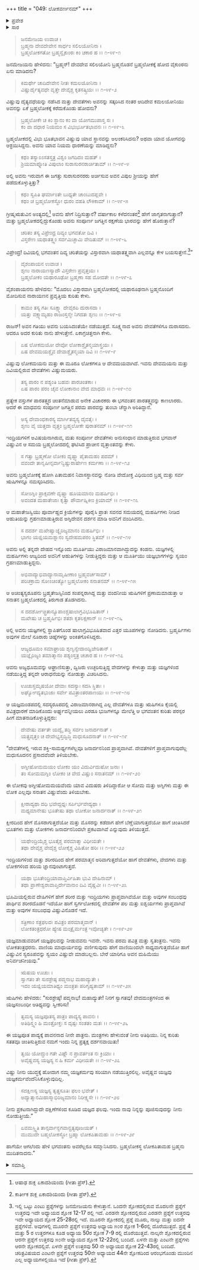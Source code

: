 +++
title = "049: ಲೋಕವರ್ಣನಮ್"
+++

<details><summary>ಪ್ರವೇಶ</summary>


।।   ಓಂ ಓಂ ನಮೋ ನಾರಾಯಣಾಯ।।   ಶ್ರೀ ವೇದವ್ಯಾಸಾಯ ನಮಃ ।।

ಶ್ರೀ ಕೃಷ್ಣದ್ವೈಪಾಯನ ವೇದವ್ಯಾಸ ವಿರಚಿತ  

**ಶ್ರೀ ಮಹಾಭಾರತ**

**ಖಿಲಭಾಗೇ ಹರಿವಂಶಃ**

**ಹರಿವಂಶ ಪರ್ವ**

**ಅಧ್ಯಾಯ 49**


</details>

<details><summary>ಸಾರ</summary>



</details>

>ಜನಮೇಜಯ ಉವಾಚ ।    
ಬ್ರಹ್ಮನಾ ದೇವದೇವೇನ ಸಾರ್ಧಂ ಸಲಿಲಯೋನಿನಾ ।  
ಬ್ರಹ್ಮಲೋಕಗತೋ ಬ್ರಹ್ಮನ್ವೈಕುಂಠಃ ಕಿಂ ಚಕಾರ ಹ ।।  ೧-೪೯-೧
> 
ಜನಮೇಜಯನು ಹೇಳಿದನು: “ಬ್ರಹ್ಮನ್! ದೇವದೇವ ಸಲಿಲಯೋನಿ ಬ್ರಹ್ಮನೊಡನೆ ಬ್ರಹ್ಮಲೋಕಕ್ಕೆ ಹೋದ ವೈಕುಂಠನು ಏನು ಮಾಡಿದನು?

>ಕಿಮರ್ಥೇ ಚಾದಿದೇವೇನ ನೀತಃ ಕಮಲಯೋನಿನಾ ।  
ವಿಷ್ಣುರ್ದೈತ್ಯವಧೇ ವೃತ್ತೇ ದೇವೈಶ್ಚ ಕೃತಸತ್ಕ್ರಿಯಃ ।।  ೧-೪೯-೨
> 
ವಿಷ್ಣುವು ದೈತ್ಯವಧೆಯನ್ನು ನಡೆಸಿದ ಮತ್ತು ದೇವತೆಗಳು ಅವನನ್ನು ಸತ್ಕರಿಸಿದ ನಂತರ ಆದಿದೇವ ಕಮಲಯೋನಿಯು ಅವನನ್ನು ಏಕೆ ಬ್ರಹ್ಮಲೋಕಕ್ಕೆ ಕರೆದುಕೊಂಡು ಹೋದನು?

>ಬ್ರಹ್ಮಲೋಕೇ ಚ ಕಿಂ ಸ್ಥಾನಂ ಕಂ ವಾ ಯೋಗಮುಪಾಸ್ತ ಸಃ ।  
ಕಂ ವಾ ದಧಾರ ನಿಯಮಂ ಸ ವಿಭುರ್ಭೂತಭಾವನಃ ।।  ೧-೪೯-೩
> 
ಬ್ರಹ್ಮಲೋಕದಲ್ಲಿ ವಿಭು ಭೂತಭಾವನ ವಿಷ್ಣುವು ಯಾವ ಸ್ಥಾನವನ್ನು ಅಲಂಕರಿಸಿದನು? ಅಥವಾ ಯಾವ ಯೋಗವನ್ನು ಆಶ್ರಯಿಸಿದ್ದನು. ಅವನು ಯಾವ ನಿಯಮ ಧಾರಣೆಯನ್ನು ಮಾಡಿದ್ದನು?

>ಕಥಂ ತಸ್ಯಾಽಽಸತಸ್ತತ್ರ ವಿಶ್ವಂ ಜಗದಿದಂ ಮಹತ್ ।  
ಶ್ರಿಯಮಾಪ್ನೋತಿ ವಿಪುಲಾಂ ಸುರಾಸುರನರಾರ್ಚಿತಾಮ್ ।।  ೧-೪೯-೪
> 
ಅಲ್ಲಿ ಅವನು ಇರುವಾಗ ಈ ಜಗತ್ತು ಸುರಾಸುರನರರು ಅರ್ಚಿಸುವ ಅವನ ವಿಪುಲ ಶ್ರೀಯನ್ನು ಹೇಗೆ ಪಡೆದುಕೊಳ್ಳುತ್ತಿತ್ತು?

>ಕಥಂ ಸ್ವಪಿತಿ ಘರ್ಮಾಂತೇ ಬುಧ್ಯತೇ ಚಾಂಬುದಪ್ಲವೇ ।  
ಕಥಂ ಚ ಬ್ರಹ್ಮಲೋಕಸ್ಥೋ ಧುರಂ ವಹತಿ ಲೌಕಿಕಾಮ್ ।।  ೧-೪೯-೫
> 
ಗ್ರೀಷ್ಮಋತುವಿನ ಅಂತ್ಯದಲ್ಲಿ[^1] ಅವನು ಹೇಗೆ ನಿದ್ರಿಸುತ್ತಾನೆ? ವರ್ಷಾಕಾಲ ಕಳೆದನಂತರ[^2] ಹೇಗೆ ಜಾಗೃತನಾಗುತ್ತಾನೆ? ಮತ್ತು ಬ್ರಹ್ಮಲೋಕದಲ್ಲಿದ್ದುಕೊಂಡು ಅವನು ಸಂಪೂರ್ಣ ಜಗತ್ತಿನ ರಕ್ಷಣೆಯ ಭಾರವನ್ನು ಹೇಗೆ ಹೊರುತ್ತಾನೆ?

>ಚರಿತಂ ತಸ್ಯ ವಿಪ್ರೇಂದ್ರ ದಿವ್ಯಂ ಭಗವತೋ ದಿವಿ ।  
ವಿಸ್ತರೇಣ ಯಥಾತತ್ತ್ವಂ ಸರ್ವಮಿಚ್ಛಾಮಿ ವೇದಿತುಮ್ ।।  ೧-೪೯-೬
> 
ವಿಪ್ರೇಂದ್ರ! ದಿವಿಯಲ್ಲಿ ಭಗವಂತನ ದಿವ್ಯ ಚರಿತೆಯನ್ನು ವಿಸ್ತಾರವಾಗಿ ಯಥಾತತ್ತ್ವವಾಗಿ ಎಲ್ಲವನ್ನೂ ಕೇಳ ಬಯಸುತ್ತೇನೆ.[^3]”

>ವೈಶಂಪಾಯನ ಉವಾಚ ।   
ಶೃಣು ನಾರಾಯಣಸ್ಯಾದೌ ವಿಸ್ತರೇಣ ಪ್ರವೃತ್ತಯಃ ।  
ಬ್ರಹ್ಮಲೋಕಂ ಯಥಾರೂಢೋ ಬ್ರಹ್ಮಣಾ ಸಹ ಮೋದತೇ ।।  ೧-೪೯-೭
> 
ವೈಶಂಪಾಯನನು ಹೇಳಿದನು: “ಮೊದಲು ವಿಸ್ತಾರವಾಗಿ ಬ್ರಹ್ಮಲೋಕದಲ್ಲಿ ಯಥಾರೂಢನಾಗಿ ಬ್ರಹ್ಮನೊಂದಿಗೆ ಮೋದಿಸುವ ನಾರಾಯಣನ ಪ್ರವೃತ್ತಿಯ ಕುರಿತು ಕೇಳು.

>ಕಾಮಂ ತಸ್ಯ ಗತಿಃ ಸೂಕ್ಷ್ಮಾ ದೇವೈರಪಿ ದುರಾಸದಾ ।  
ಯತ್ತು ವಕ್ಷ್ಯಾಮ್ಯಹಂ ರಾಜಂಸ್ತನ್ಮೇ ನಿಗದತಃ ಶೃಣು ।।  ೧-೪೯-೮
> 
ರಾಜನ್! ಅವನ ಗತಿಯು ಅವನು ಬಯಸಿದಂತೆಯೇ ನಡೆಯುತ್ತದೆ. ಸೂಕ್ಷ್ಮನಾದ ಅವನು ದೇವತೆಗಳಿಗೂ ದುರಾಸದನು. ಆದರೂ ಅದರ ಕುರಿತು ನಾನು ಹೇಳುತ್ತೇನೆ. ಏಕಾಗ್ರಚಿತ್ತನಾಗಿ ಕೇಳು.

>ಏಷ ಲೋಕಮಯೋ ದೇವೋ ಲೋಕಾಶ್ಚೈತನ್ಮಯಾಸ್ತ್ರಯಃ ।  
ಏಷ ದೇವಮಯಶ್ಚೈವ ದೇವಾಶ್ಚೈತನ್ಮಯಾ ದಿವಿ ।।  ೧-೪೯-೯
> 
ವಿಷ್ಣುವು ಲೋಕಮಯನು ಮತ್ತು ಈ ಮೂರೂ ಲೋಕಗಳೂ ಆ ದೇವಮಯವಾಗಿದೆ. ಇವನು ದೇವಮಯನು ಮತ್ತು ದಿವಿಯಲ್ಲಿರುವ ದೇವತೆಗಳು ವಿಷ್ಣುಮಯರು.

>ತಸ್ಯ ಪಾರಂ ನ ಪಶ್ಯಂತಿ ಬಹವಃ ಪಾರಚಿಂತಕಾಃ ।  
ಏಷ ಪಾರಂ ಪರಂ ಚೈವ ಲೋಕಾನಾಂ ವೇದ ಮಾಧವಃ ।।  ೧-೪೯-೧೦
> 
ಪ್ರತ್ಯೇಕ ವಸ್ತುಗಳ ಪಾರತತ್ತ್ವದ ಚಿಂತನೆಮಾಡುವ ಅನೇಕ ವಿಚಾರಕರು ಈ ಭಗವಂತನ ಪಾರತತ್ತ್ವವನ್ನು ಕಾಣಲಾರರು. ಆದರೆ ಈ ಮಾಧವನು ಸಂಪೂರ್ಣ ಜಗತ್ತಿನ ಪರಮ ಪಾರವನ್ನು ತುಂಬಾ ಚೆನ್ನಾಗಿ ಅರಿತಿದ್ದಾನೆ.

>ಅಸ್ಯ ದೇವಾಂಧಕಾರಸ್ಯ ಮಾರ್ಗಿತವ್ಯಸ್ಯ ದೈವತೈಃ ।  
ಶೃಣು ವೈ ಯತ್ತದಾ ವೃತ್ತಂ ಬ್ರಹ್ಮಲೋಕೇ ಪುರಾತನಮ್ ।।  ೧-೪೯-೧೧
> 
ಇಂದ್ರಿಯಗಳಿಗೆ ಅವಿಷಯನಾಗಿರುವ, ಮತು ಸಂಪೂರ್ಣ ದೇವತೆಗಳು ಅನುಸಂಧಾನ ಮಾಡುತ್ತಿರುವ ಭಗವಾನ್ ವಿಷ್ಣುವಿನ ಆ ಸಮಯ ಬ್ರಹ್ಮಲೋದದಲ್ಲಿ ಘಟಿಸಿದ ಪ್ರಾಚೀನ ವೃತ್ತಾಂತವನ್ನು ಕೇಳು.

>ಸ ಗತ್ವಾ ಬ್ರಹ್ಮಣೋ ಲೋಕಂ ದೃಷ್ಟ್ವಾ ಪೈತಾಮಹಂ ಪದಮ್ ।  
ವವಂದೇ ತಾನೃಷೀನ್ಸರ್ವಾನ್ವಿಷ್ಣುರಾರ್ಷೇಣ ಕರ್ಮಣಾ ।।  ೧-೪೯-೧೨
> 
ಅವನು ಬ್ರಹ್ಮಲೋಕಕ್ಕೆ ಹೋಗಿ ಪಿತಾಮಹನ ನಿವಾಸಸ್ಥಾನವನ್ನು ನೋಡಿ ವೇದೋಕ್ತ ವಿಧಿಯಿಂದ ಬ್ರಹ್ಮ ಮತ್ತು ಸರ್ವ ಋಷಿಗಳನ್ನೂ ನಮಸ್ಕರಿಸಿದನು.

>ಸೋಽಗ್ನಿಂ ಪ್ರಾಕ್ಸವಣೇ ದೃಷ್ಟ್ವಾ ಹೂಯಮಾನಂ ಮಹರ್ಷಿಭಿಃ ।  
ಅವಂದತ ಮಹಾತೇಜಾಃ ಕೃತ್ವಾ ಪೌರ್ವಾಹ್ನಿಕೀಂ ಕ್ರಿಯಾಮ್ ।।  ೧-೪೯-೧೩
> 
ಆ ಮಹಾತೇಜಸ್ವಿಯು ಪೂರ್ವಾಹ್ಣದ ಕ್ರಿಯೆಗಳನ್ನು ಪೂರೈಸಿ ಪ್ರಾತಃ ಸವನದ ಸಮಯದಲ್ಲಿ ಮಹರ್ಷಿಗಳು ನೀಡಿದ ಆಹುತಿಯನ್ನು ಗ್ರಹಣಮಾಡುತ್ತಿರುವ ಅಗ್ನಿದೇವನ ದರ್ಶನ ಮಾಡಿ ಅವನಿಗೆ ವಂದಿಸಿದನು.

>ಸ ದದರ್ಶ ಮಖೇಷ್ವಾಜ್ಯೈರಿಜ್ಯಮಾನಂ ಮಹರ್ಷಿಭಿಃ ।  
ಭಾಗಂ ಯಜ್ಞಿಯಮಶ್ನಾನಂ ಸ್ವದೇಹಮಪರಂ ಸ್ಥಿತಮ್ ।।  ೧-೪೯-೧೪
> 
ಅವನು ಅಲ್ಲಿ ತನ್ನದೇ ದೇಹದ ಇನ್ನೊಂದು ಮೂರ್ತಿಯು ವಿರಾಜಮಾನವಾಗಿದ್ದುದನ್ನು ಕಂಡನು. ಯಜ್ಞಗಳಲ್ಲಿ ಮಹರ್ಷಿಗಳು ಆಜ್ಯದಿಂದ ಅವನಿಗೆ ಆಹುತಿಗಳನ್ನು ನೀಡುತ್ತಿದ್ದರು ಮತ್ತು ಆ ಮೂರ್ತಿಯು ಯಜ್ಞಭಾಗಗಳನ್ನು ಸ್ವಯಂ ಗ್ರಹಣಮಾಡುತ್ತಿದ್ದನು.

>ಅಭಿವಾದ್ಯಾಭಿವಾದ್ಯಾನಾಮೃಷೀಣಾಂ ಬ್ರಹ್ಮವರ್ಚಸಾಮ್ ।  
ಪರಿಚಕ್ರಾಮ ಸೋಽಚಿಂತ್ಯೋ ಬ್ರಹ್ಮಲೋಕಂ ಸನಾತನಮ್ ।।  ೧-೪೯-೧೫
> 
ಆ ಅಚಿಂತ್ಯಸ್ವರೂಪನು ಬ್ರಹ್ಮತೇಜಸ್ಸಿನಿಂದ ಸಂಪನ್ನರಾಗಿದ್ದ ಮತ್ತು ವಂದನೀಯ ಋಷಿಗಳಿಗೆ ಪ್ರಣಾಮಮಾಡುತ್ತಾ ಆ ಸನಾತನ ಬ್ರಹ್ಮಲೋಕದಲ್ಲಿ ತಿರುಗಾಡ ತೊಡಗಿದನು.

>ಸ ದದರ್ಶೋಚ್ಛ್ರಿತಾನ್ಯೂಪಾಂಶ್ಚಷಾಲಾಗ್ರವಿಭೂಷಿತಾನ್ ।  
ಮಖೇಷು ಚ ಬ್ರಹ್ಮರ್ಷಿಭಿಃ ಶತಶಃ ಕೃತಲಕ್ಷಣಾನ್ ।।  ೧-೪೯-೧೬
> 
ಅಲ್ಲಿ ಅವನು ಯಜ್ಞಗಳಲ್ಲಿ ಸ್ಥಾಪಿತಗೊಂಡ ಷಾಲಾಗ್ರವಿಭೂಷಿತವಾದ ಎತ್ತರ ಯೂಪಗಳನ್ನು ನೋಡಿದನು. ಬ್ರಹ್ಮರ್ಷಿಗಳು ಅವುಗಳ ಮೇಲೆ ನೂರಾರು ಚಿಹ್ನೆಗಳನ್ನು ಅಂಕಿತಗೊಳಿಸಿದ್ದರು.

>ಆಜ್ಯಧೂಮಂ ಸಮಾಘ್ರಾಯ ಶೃಣ್ವನ್ವೇದಾಂದ್ವಿಜೇರಿತಾನ್ ।  
ಯಜ್ಞೈರಿಜ್ಯಂ  ತಮಾತ್ಮಾನಂ ಪಶ್ಯಂಸ್ತತ್ರ ಚಚಾರ ಹ ।।  ೧-೪೯-೧೭
> 
ಆವನು ಅಜ್ಯಧೂಮವನ್ನು ಆಘ್ರಾಣಿಸುತ್ತಾ, ದ್ವಿಜರು ಉಚ್ಛರಿಸುತ್ತಿದ್ದ ವೇದಗಳನ್ನು ಕೇಳುತ್ತಾ ಮತ್ತು ಯಜ್ಞಗಳಿಂದ ನಡೆಯುತ್ತಿದ್ದ ತನ್ನದೇ ಆರಾಧನೆಯನ್ನು ನೋಡುತ್ತಾ ವಿಚರಿಸಿದನು.

>ಊಚುಸ್ತಮೃಷಯೋ ದೇವಾಃ ಸದಸ್ಯಾಃ ಸದಸಿ ಸ್ಥಿತಾಃ ।  
ಅರ್ಘ್ಯೋದ್ಯತಭುಜಾಃ ಸರ್ವೇ ಪವಿತ್ರಾಂತರಪಾಣಯಃ ।।  ೧-೪೯-೧೮
> 
ಆ ಯಜ್ಞಮಂಡಪದಲ್ಲಿ ಸದಸ್ಯರೂಪದಲ್ಲಿ ವಿರಾಜಮಾನರಾಗಿದ್ದ ಎಲ್ಲ ದೇವತೆಗಳೂ ಮತ್ತು ಋಷಿಗಳೂ ಕೈಯಲ್ಲಿ ಪವಿತ್ರಧಾರಣೆ ಮಾಡಿಕೊಂದು ಅರ್ಘ್ಯವನ್ನೀಯಲು ಎರಡೂ ಭುಜಗಳನ್ನೂ ಮೇಲೆತ್ತಿ ಆ ಭಗವಂತನ ಕುರಿತು ಪರಸ್ಪರ ಹೀಗೆ ಮಾತನಾಡಿಕೊಳ್ಳುತ್ತಿದ್ದರು:

>ದೇವೇಷು ವರ್ತತೇ ಯದ್ವೈ ತದ್ಧಿ ಸರ್ವಂ ಜನಾರ್ದನಾತ್ ।  
ಯತ್ಪ್ರವೃತ್ತಂ ಚ ದೇವೇಭ್ಯಸ್ತದ್ವಿದ್ಧಿ ಮಧುಸೂದನಾತ್ ।।  ೧-೪೯-೧೯
> 
“ದೇವತೆಗಳಲ್ಲಿ ಇರುವ ಶಕ್ತಿ-ಸಾಮರ್ಥ್ಯಗಳೆಲ್ಲವೂ ಜನಾರ್ದನನಿಂದ ಪ್ರಾಪ್ತವಾಗಿವೆ. ದೇವತೆಗಳಿಗೆ ಪ್ರಾಪ್ತವಾಗುವುದೆಲ್ಲ ಮಧುಸೂದನನ ಪ್ರಸಾದವೆಂದೇ ತಿಳಿಯಬೇಕು.

>ಅಗ್ನೀಷೋಮಮಯಂ ಲೋಕಂ ಯಂ ವಿದುರ್ವಿದುಷೋ ಜನಾಃ ।  
ತಂ ಸೋಮಮಗ್ನಿಂ ಲೋಕಂ ಚ ವೇದ ವಿಷ್ಣುಂ ಸನಾತನಮ್ ।।  ೧-೪೯-೨೦
> 
ಈ ಲೋಕವು ಅಗ್ನೀಷೋಮಮಯವೆಂದು ಯಾವ ವಿದುಷರು ತಿಳಿದಿದ್ದಾರೋ ಆ ಸೋಮ ಮತ್ತು ಅಗ್ನಿಗಳು ಮತ್ತು ಈ ಲೋಕ ಎಲ್ಲವೂ ಸನಾತನ ವಿಷ್ಣುವೆಂದು ತಿಳಿಯಬೇಕು.

>ಕ್ಷೀರಾದ್ಯಥಾ ದಧಿ ಭವೇದ್ದಧ್ನಃ ಸರ್ಪಿರ್ಭವೇದ್ಯಥಾ ।  
ಮಥ್ಯಮಾನೇಷು ಭೂತೇಷು ತಥಾ ಲೋಕೋ ಜನಾರ್ದನಾತ್ ।।  ೧-೪೯-೨೧
> 
ಕ್ಷೀರದಿಂದ ಹೇಗೆ ಮೊಸರಾಗುತ್ತದೆಯೋ ಮತ್ತು ಮೊಸರನ್ನು ಕಡೆದಾಗ ಹೇಗೆ ಬೆಣ್ಣೆಯಾಗುತ್ತದೆಯೋ ಹಾಗೆ ಚಿಂತಿಸಿದರೆ ಭೂತಗಳು ಮತ್ತು ಲೋಕಗಳು ಜನಾರ್ದನನಿಂದಲೇ ಪ್ರಕಟವಾಗಿವೆ ಎನ್ನುವುದು ತಿಳಿಯುತ್ತದೆ.

>ಯಥೇಂದ್ರಿಯೈಶ್ಚ ಭೂತೈಶ್ಚ ಪರಮಾತ್ಮಾ ವಿಧೀಯತೇ ।  
ತಥಾ ದೇವೈಶ್ಚ ವೇದೈಶ್ಚ ಲೋಕೈಶ್ಚ ವಿಹಿತೋ ಹರಿಃ ।।  ೧-೪೯-೨೨
> 
ಇಂದ್ರಿಯಗಳಿಂದ ಮತ್ತು ಶರೀರದಿಂದ ಹೇಗೆ ಪರಮಾತ್ಮನ ಅರಿವಾಗುತ್ತದೆಯೋ ಹಾಗೆ ದೇವತೆಗಳು, ವೇದಗಳು ಮತ್ತು ಲೋಕಗಳಿಂದ ಹರಿಯ ಜ್ಞಾನವುಂಟಾಗುತ್ತದೆ.

>ಯಥಾ ಭೂತೇಂದ್ರಿಯಾವಾಪ್ತಿರ್ವಿಹಿತಾ ಭುವಿ ದೇಹಿನಾಮ್ ।  
ತಥಾ ಪ್ರಾಣೇಶ್ವರಾವಾಪ್ತಿರ್ದೇವಾನಾಂ ದಿವಿ ವೈಷ್ಣವೀ ।।  ೧-೪೯-೨೩
> 
ಭೂಮಿಯಲ್ಲಿರುವ ದೇಹಿಗಳಿಗೆ ಹೇಗೆ ಶರೀರ ಮತ್ತು ಇಂದ್ರಿಯಗಳು ಪ್ರಾಪ್ತವಾಗಿವೆಯೋ ಮತ್ತು ಅವುಗಳ ಸಂಬಂಧವು ಪಾರ್ಥಿವ ಶರೀರದೊಡನೆ ಇದೆಯೋ ಹಾಗೆ ಸ್ವರ್ಗಲೋಕದಲ್ಲಿ ದೇವತೆಗಳ ಪಲ ಮತ್ತು ಐಶ್ವರ್ಯಗಳು ಪ್ರಾಪ್ತವಾಗಿವೆ ಮತ್ತು ಅವುಗಳ ಸಂಬಂಧವು ವಿಷ್ಣುವಿನೊಡನೆ ಇದೆ.

>ಸತ್ರಿಣಾಂ ಸತ್ರಫಲದಃ ಪವಿತ್ರಂ ಪರಮಾತ್ಮವಾನ್ ।  
ಲೋಕತಂತ್ರಧರೋ ಹ್ಯೇಷ ಮಂತ್ರೈರ್ಮಂತ್ರ ಇವೋಚ್ಯತೇ ।  ೧-೪೯-೨೪
> 
ಯಜ್ಞಮಾಡುವವರಿಗೆ ಯಜ್ಞಫಲವನ್ನು ನೀಡುವವನು ಇವನೇ. ಇವನು ಪರಮ ಪವಿತ್ರ ಮತ್ತು ಸ್ವತಂತ್ರನು. ಇವನು ಲೋಕತಂತ್ರಧರನು. ವಾಣಿಯ ಮಾಧುರ್ಯವನ್ನು ವರ್ಣಿಸುವುದು ಹೇಗೆ ವಾಣಿಯಿಂದಲೇ ಸಾಧ್ಯವಾಗುತ್ತದೆಯೋ ಹಾಗೆ ವಿಷ್ಣುವಿನ ಸ್ವರೂಪವನ್ನು ಸ್ವಯಂ ವಿಷ್ಣುವೇ ಮಾಡಬಲ್ಲನು. ಬೇರೆ ಯಾರಿಗೂ ಅವನ ಮಹಿಮೆಯು ಅನಿರ್ವಚನೀಯವು.”

>ಋಷಯ ಊಚುಃ ।   
ಸ್ವಾಗತಂ ತೇ ಸುರಶ್ರೇಷ್ಠ ಪದ್ಮನಾಭ ಮಹಾದ್ಯುತೇ ।  
ಇದಂ ಯಜ್ಞಿಯಮಾತಿಥ್ಯಂ ಮಂತ್ರತಃ ಪರಿಗೃಹ್ಯತಾಮ್ ।।  ೧-೪೯-೨೫
> 
ಋಷಿಗಳು ಹೇಳಿದರು: “ಸುರಶ್ರೇಷ್ಠ! ಪದ್ಮನಾಭ! ಮಹಾದ್ಯುತೇ! ನಿನಗೆ ಸ್ವಾಗತವು! ವೇದಮಂತ್ರಗಳಿಂದ ಈ ಯಜ್ಞಸಂಬಂಧೀ ಆತಿಥ್ಯವನ್ನು ಸ್ವೀಕರಿಸು!

>ತ್ವಮಸ್ಯ ಯಜ್ಞಪೂತಸ್ಯ ಪಾತ್ರಂ ಪಾದ್ಯಸ್ಯ ಪಾವನಃ ।  
ಅತಿಥಿಸ್ತ್ವಂ ಹಿ ಮಂತ್ರೋಕ್ತಃ ಸ ದೃಷ್ಟಃ ಸಂತತಂ ಮತಃ ।।  ೧-೪೯-೨೬
> 
ಈ ಯಜ್ಞಪೂತ ಪಾದ್ಯಕ್ಕೆ ಪಾವನನಾದ ನೀನೇ ಪಾತ್ರನು. ಮಂತ್ರಗಳು ಹೇಳುವಂತೆ ನೀನು ಅತಿಥಿಯು. ನಿನ್ನ ಕುರಿತು ಸತತವೂ ಚಿಂತಿಸುತ್ತಿರುವ ನಮಗೆ ಇಂದು ನಿನ್ನ ಪ್ರತ್ಯಕ್ಷ ದರ್ಶನವಾಯಿತು!

>ತ್ವಯಿ ಯೋದ್ಧುಂ ಗತೇ ವಿಷ್ಣೌ ನ ಪ್ರಾವರ್ತಂತ ನಃ ಕ್ರಿಯಾಃ ।  
ಅವೈಷ್ಣವಸ್ಯ ಯಜ್ಞಸ್ಯ ನ ಹಿ ಕರ್ಮ ವಿಧೀಯತೇ ।।  ೧-೪೯-೨೭
> 
ವಿಷ್ಣು ನೀನು ಯುದ್ಧಕ್ಕೆ ಹೋದಾಗ ನಮ್ಮ ಯಜ್ಞಕರ್ಮವು ಸರಿಯಾಗಿ ನಡೆಯುತ್ತಿರಲಿಲ್ಲ. ಅವೈಷ್ಣವ ಯಜ್ಞವು ಯಜ್ಞಕರ್ಮವೆಂದೆನಿಸಿಕೊಳ್ಳುವುದಿಲ್ಲ.

>ಸದಕ್ಷಿಣಸ್ಯ ಯಜ್ಞಸ್ಯ ತ್ವತ್ಪ್ರಸೂತಿಃ ಫಲಂ ಭವೇತ್ ।  
ಅದ್ಯಾತ್ಮಾನಮಿಹಾಸ್ಮಾಭಿರಿಜ್ಯಮಾನಂ ನಿರೀಕ್ಷ್ಯಸೇ ।।  ೧-೪೯-೨೮
> 
ನೀನು ಪ್ರಕಟನಾಗಿದ್ದುದೇ ದಕ್ಷಿಣೆಗಳಿಂದ ಕೂಡಿದ ಯಜ್ಞದ ಫಲವು. ಇಂದು ನಾವು ನಿನ್ನನ್ನು ಪೂಜಿಸುವುದನ್ನು ನೀನು ನೋಡುತ್ತೀಯೆ.”

>ಏವಮಸ್ತ್ವಿತಿ ತಾನ್ಸರ್ವಾನ್ಭಗವಾನ್ಪ್ರತ್ಯಪೂಜಯತ್ ।  
ಮುಮುದೇ ಬಹ್ಮಲೋಕಸ್ಥೋ ಬ್ರಹ್ಮಾ ಲೋಕಪಿತಾಮಹಃ ।।  ೧-೪೯-೨೯
> 
ಹಾಗೆಯೇ ಆಗಲೆಂದು ಹೇಳಿ ಭಗವಂತನು ಅವರೆಲ್ಲರೂ ಸಮ್ಮಾನಿಸಿದನು. ಬ್ರಹ್ಮಲೋಕಸ್ಥ ಲೋಕಪಿತಾಮಹ ಬ್ರಹ್ಮನು ಮುದಿತನಾದನು.”

<details><summary>ಸಮಾಪ್ತಿ</summary>

ಇತಿ ಶ್ರೀಮಹಾಭಾರತೇ ಖಿಲೇಷು ಹರಿವಂಶೇ ಹರಿವಂಶಪರ್ವಣಿ ಲೋಕವರ್ಣನಂ ನಾಮ  ಏಕೋನಪಂಚಾಶತ್ತಮೋಽಧ್ಯಾಯಃ

</details>

[^1]: ಆಷಾಢ ಶುಕ್ಲ ಏಕಾದಶಿಯಂದು (ಗೀತಾ ಪ್ರೆಸ್).

[^2]: ಕಾರ್ತೀಕ ಶುಕ್ಲ ಏಕಾದಶಿಯಂದು (ಗೀತಾ ಪ್ರೆಸ್).

[^3]: ಇಲ್ಲಿ ಒಟ್ಟು ಎಂಟು ಪ್ರಶ್ನೆಗಳನ್ನು ಜನಮೇಜಯನು ಕೇಳುತ್ತಾನೆ. ಒಂದನೇ ಶ್ಲೋಕದಲ್ಲಿರುವ ಮೊದಲನೇ ಪ್ರಶ್ನೆಗೆ ಉತ್ತರವು ಇದೇ ಅಧ್ಯಾಯದ ಶ್ಲೋಕ 12-17 ರಲ್ಲಿ ಇದೆ. ಎರಡನೇ ಶ್ಲೋಕದಲ್ಲಿರುವ ಎರಡನೇ ಪ್ರಶ್ನೆಗೆ ಉತ್ತರವು ಇದೇ ಅಧ್ಯಾಯದ ಶ್ಲೋಕ 25-28ರಲ್ಲಿ ಇದೆ. ಮೂರನೇ ಶ್ಲೋಕದಲ್ಲಿ ಪ್ರಶ್ನೆ ಮೂರು, ನಾಲ್ಕು ಮತ್ತು ಐದನೇ ಪ್ರಶ್ನೆಗಳಿವೆ. ಅವುಗಳಲ್ಲಿ ಮೂರನೇ ಪ್ರಶ್ನೆಗೆ ಉತ್ತರವು ಅಧ್ಯಾಯ ೫೦ರ ಶ್ಲೋಕ 1-6ರಲ್ಲಿ ದೊರೆಯುತ್ತದೆ. ಪ್ರಶ್ನೆ 4 ಮತ್ತು 5 ರ ಉತ್ತರಗಳೂ ಕೂಡ ಅಧ್ಯಾಯ 50ರ ಶ್ಲೋಕ 7-9 ರಲ್ಲಿ ದೊರೆಯುತ್ತವೆ. ನಾಲ್ಕನೇ ಶ್ಲೋಕದಲ್ಲಿರುವ ಆರನೇ ಪ್ರಶ್ನೆಗೆ ಉತ್ತರವು ೫೦ನೇ ಅಧ್ಯಾಯದ ಶ್ಲೋಕ 12-22ರಲ್ಲಿ ಬಂದಿದೆ. ಏಳನೇ ಮತ್ತು ಎಂಟನೇ ಪ್ರಶ್ನೆಗಳು ಆರನೇ ಶ್ಲೋಕದಲ್ಲಿವೆ. ಏಳನೇ ಪ್ರಶ್ನೆಗೆ ಉತ್ತರವು 50 ನೇ ಅಧ್ಯಾಯದ ಶ್ಲೋಕ 22-43ರಲ್ಲಿ ಬಂದಿದೆ. ಚರಿತ್ರವಿಷಯದ ಎಂಟನೇ ಪ್ರಶ್ನೆಗೆ ಉತ್ತರವು 50ನೇ ಅಧ್ಯಾಯದ 44ನೇ ಶ್ಲೋಕದಿಂದ ಆರಂಭಗೊಂಡು ಮುಂದಿನ ಎಲ್ಲ ಅಧ್ಯಾಯಗಳಲ್ಲಿಯೂ ಇದೆ (ಗೀತಾ ಪ್ರೆಸ್).

